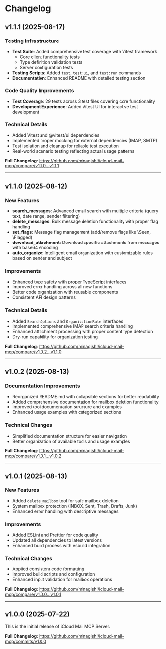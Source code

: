 # Changelog

## v1.1.1 (2025-08-17)

### Testing Infrastructure

- **Test Suite**: Added comprehensive test coverage with Vitest framework
  - Core client functionality tests
  - Type definition validation tests
  - Server configuration tests
- **Testing Scripts**: Added `test`, `test:ui`, and `test:run` commands
- **Documentation**: Enhanced README with detailed testing section

### Code Quality Improvements

- **Test Coverage**: 29 tests across 3 test files covering core functionality
- **Development Experience**: Added Vitest UI for interactive test development

### Technical Details

- Added Vitest and @vitest/ui dependencies
- Implemented proper mocking for external dependencies (IMAP, SMTP)
- Test isolation and cleanup for reliable test execution
- Real-world scenario testing reflecting actual usage patterns

**Full Changelog**: https://github.com/minagishl/icloud-mail-mcp/compare/v1.1.0...v1.1.1

---

## v1.1.0 (2025-08-12)

### New Features

- **search_messages**: Advanced email search with multiple criteria (query text, date range, sender filtering)
- **delete_messages**: Bulk message deletion functionality with proper flag handling
- **set_flags**: Message flag management (add/remove flags like \\Seen, \\Flagged)
- **download_attachment**: Download specific attachments from messages with base64 encoding
- **auto_organize**: Intelligent email organization with customizable rules based on sender and subject

### Improvements

- Enhanced type safety with proper TypeScript interfaces
- Improved error handling across all new functions
- Better code organization with reusable components
- Consistent API design patterns

### Technical Details

- Added `SearchOptions` and `OrganizationRule` interfaces
- Implemented comprehensive IMAP search criteria handling
- Enhanced attachment processing with proper content type detection
- Dry-run capability for organization testing

**Full Changelog**: https://github.com/minagishl/icloud-mail-mcp/compare/v1.0.2...v1.1.0

---

## v1.0.2 (2025-08-13)

### Documentation Improvements

- Reorganized README.md with collapsible sections for better readability
- Added comprehensive documentation for mailbox deletion functionality
- Improved tool documentation structure and examples
- Enhanced usage examples with categorized sections

### Technical Changes

- Simplified documentation structure for easier navigation
- Better organization of available tools and usage examples

**Full Changelog**: https://github.com/minagishl/icloud-mail-mcp/compare/v1.0.1...v1.0.2

---

## v1.0.1 (2025-08-13)

### New Features

- Added `delete_mailbox` tool for safe mailbox deletion
- System mailbox protection (INBOX, Sent, Trash, Drafts, Junk)
- Enhanced error handling with descriptive messages

### Improvements

- Added ESLint and Prettier for code quality
- Updated all dependencies to latest versions
- Enhanced build process with esbuild integration

### Technical Changes

- Applied consistent code formatting
- Improved build scripts and configuration
- Enhanced input validation for mailbox operations

**Full Changelog**: https://github.com/minagishl/icloud-mail-mcp/compare/v1.0.0...v1.0.1

---

## v1.0.0 (2025-07-22)

This is the initial release of iCloud Mail MCP Server.

**Full Changelog**: https://github.com/minagishl/icloud-mail-mcp/commits/v1.0.0
